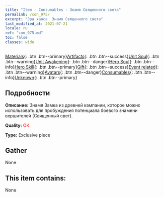 ```yaml
---
title: "Item - Consumables - Знамя Священного света"
permalink: /con_975/
excerpt: "Эра хаоса  Знамя Священного света"
last_modified_at: 2021-07-21
locale: ru
ref: "con_975.md"
toc: false
classes: wide
---
```

 [Materials](/ItemsRU/){: .btn .btn--primary}[Artifacts](/ItemsRU/Artifacts/){: .btn .btn--success}[Unit Soul](/ItemsRU/UnitSoul/){: .btn .btn--warning}[Unit Awakening](/ItemsRU/UnitAwakening/){: .btn .btn--danger}[Hero Soul](/ItemsRU/HeroSoul/){: .btn .btn--info}[Hero Skill](/ItemsRU/HeroSkill/){: .btn .btn--primary}[Gift](/ItemsRU/Gift/){: .btn .btn--success}[Event related](/ItemsRU/Events/){: .btn .btn--warning}[Avatars](/ItemsRU/Avatars/){: .btn .btn--danger}[Consumables](/ItemsRU/Consumables/){: .btn .btn--info}[Unknown](/ItemsRU/Unknown/){: .btn .btn--primary}

## Подробности
 **Описание:** Знамя Замка из древней кампании, которое можно использовать для пробуждения потенциала боевого знамени вершителей (Священный свет).

 **Quality:** <span style="color: #FF0000">OK</span>

 **Type:** Exclusive piece

## Gather

  None

## This item contains:

  None

